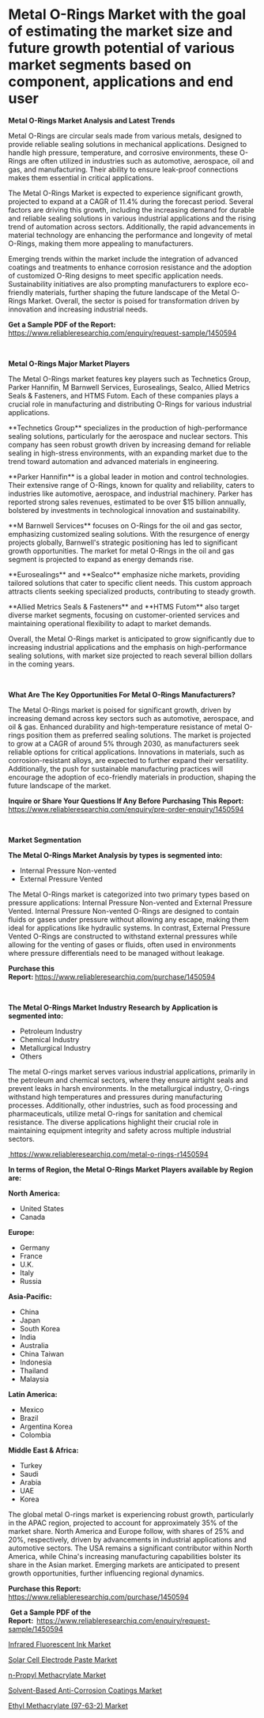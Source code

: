 <p><h1>Metal O-Rings Market with the goal of estimating the market size and future growth potential of various market segments based on component, applications and end user</h1></p><p><strong>Metal O-Rings Market Analysis and Latest Trends</strong></p>
<p><p>Metal O-Rings are circular seals made from various metals, designed to provide reliable sealing solutions in mechanical applications. Designed to handle high pressure, temperature, and corrosive environments, these O-Rings are often utilized in industries such as automotive, aerospace, oil and gas, and manufacturing. Their ability to ensure leak-proof connections makes them essential in critical applications.</p><p>The Metal O-Rings Market is expected to experience significant growth, projected to expand at a CAGR of 11.4% during the forecast period. Several factors are driving this growth, including the increasing demand for durable and reliable sealing solutions in various industrial applications and the rising trend of automation across sectors. Additionally, the rapid advancements in material technology are enhancing the performance and longevity of metal O-Rings, making them more appealing to manufacturers.</p><p>Emerging trends within the market include the integration of advanced coatings and treatments to enhance corrosion resistance and the adoption of customized O-Ring designs to meet specific application needs. Sustainability initiatives are also prompting manufacturers to explore eco-friendly materials, further shaping the future landscape of the Metal O-Rings Market. Overall, the sector is poised for transformation driven by innovation and increasing industrial needs.</p></p>
<p><strong>Get a Sample PDF of the Report:&nbsp;</strong> <a href="https://www.reliableresearchiq.com/enquiry/request-sample/1450594?utm_campaign=99&utm_medium=2&utm_source=Github&utm_content=ia&utm_term=03042025&utm_id=metal-o-rings">https://www.reliableresearchiq.com/enquiry/request-sample/1450594</a></p>
<p>&nbsp;</p>
<p><strong>Metal O-Rings Major Market Players</strong></p>
<p><p>The Metal O-Rings market features key players such as Technetics Group, Parker Hannifin, M Barnwell Services, Eurosealings, Sealco, Allied Metrics Seals & Fasteners, and HTMS Futom. Each of these companies plays a crucial role in manufacturing and distributing O-Rings for various industrial applications.</p><p>**Technetics Group** specializes in the production of high-performance sealing solutions, particularly for the aerospace and nuclear sectors. This company has seen robust growth driven by increasing demand for reliable sealing in high-stress environments, with an expanding market due to the trend toward automation and advanced materials in engineering.</p><p>**Parker Hannifin** is a global leader in motion and control technologies. Their extensive range of O-Rings, known for quality and reliability, caters to industries like automotive, aerospace, and industrial machinery. Parker has reported strong sales revenues, estimated to be over $15 billion annually, bolstered by investments in technological innovation and sustainability.</p><p>**M Barnwell Services** focuses on O-Rings for the oil and gas sector, emphasizing customized sealing solutions. With the resurgence of energy projects globally, Barnwell's strategic positioning has led to significant growth opportunities. The market for metal O-Rings in the oil and gas segment is projected to expand as energy demands rise.</p><p>**Eurosealings** and **Sealco** emphasize niche markets, providing tailored solutions that cater to specific client needs. This custom approach attracts clients seeking specialized products, contributing to steady growth.</p><p>**Allied Metrics Seals & Fasteners** and **HTMS Futom** also target diverse market segments, focusing on customer-oriented services and maintaining operational flexibility to adapt to market demands.</p><p>Overall, the Metal O-Rings market is anticipated to grow significantly due to increasing industrial applications and the emphasis on high-performance sealing solutions, with market size projected to reach several billion dollars in the coming years.</p></p>
<p>&nbsp;</p>
<p><strong>What Are The Key Opportunities For Metal O-Rings Manufacturers?</strong></p>
<p><p>The Metal O-Rings market is poised for significant growth, driven by increasing demand across key sectors such as automotive, aerospace, and oil & gas. Enhanced durability and high-temperature resistance of metal O-rings position them as preferred sealing solutions. The market is projected to grow at a CAGR of around 5% through 2030, as manufacturers seek reliable options for critical applications. Innovations in materials, such as corrosion-resistant alloys, are expected to further expand their versatility. Additionally, the push for sustainable manufacturing practices will encourage the adoption of eco-friendly materials in production, shaping the future landscape of the market.</p></p>
<p><strong>Inquire or Share Your Questions If Any Before Purchasing This Report:</strong> <a href="https://www.reliableresearchiq.com/enquiry/pre-order-enquiry/1450594?utm_campaign=99&utm_medium=2&utm_source=Github&utm_content=ia&utm_term=03042025&utm_id=metal-o-rings">https://www.reliableresearchiq.com/enquiry/pre-order-enquiry/1450594</a></p>
<p>&nbsp;</p>
<p><strong>Market Segmentation</strong></p>
<p><strong>The Metal O-Rings Market Analysis by types is segmented into:</strong></p>
<p><ul><li>Internal Pressure Non-vented</li><li>External Pressure Vented</li></ul></p>
<p><p>The Metal O-Rings market is categorized into two primary types based on pressure applications: Internal Pressure Non-vented and External Pressure Vented. Internal Pressure Non-vented O-Rings are designed to contain fluids or gases under pressure without allowing any escape, making them ideal for applications like hydraulic systems. In contrast, External Pressure Vented O-Rings are constructed to withstand external pressures while allowing for the venting of gases or fluids, often used in environments where pressure differentials need to be managed without leakage.</p></p>
<p><strong>Purchase this Report:&nbsp;</strong><a href="https://www.reliableresearchiq.com/purchase/1450594?utm_campaign=99&utm_medium=2&utm_source=Github&utm_content=ia&utm_term=03042025&utm_id=metal-o-rings">https://www.reliableresearchiq.com/purchase/1450594</a></p>
<p>&nbsp;</p>
<p><strong>The Metal O-Rings Market Industry Research by Application is segmented into:</strong></p>
<p><ul><li>Petroleum Industry</li><li>Chemical Industry</li><li>Metallurgical Industry</li><li>Others</li></ul></p>
<p><p>The metal O-rings market serves various industrial applications, primarily in the petroleum and chemical sectors, where they ensure airtight seals and prevent leaks in harsh environments. In the metallurgical industry, O-rings withstand high temperatures and pressures during manufacturing processes. Additionally, other industries, such as food processing and pharmaceuticals, utilize metal O-rings for sanitation and chemical resistance. The diverse applications highlight their crucial role in maintaining equipment integrity and safety across multiple industrial sectors.</p></p>
<p><a href="https://www.reliableresearchiq.com/metal-o-rings-r1450594?utm_campaign=99&utm_medium=2&utm_source=Github&utm_content=ia&utm_term=03042025&utm_id=metal-o-rings">&nbsp;https://www.reliableresearchiq.com/metal-o-rings-r1450594</a></p>
<p><strong>In terms of Region, the Metal O-Rings Market Players available by Region are:</strong></p>
<p>
    <p> <strong> North America: </strong>
        <ul>
            <li>United States</li>
            <li>Canada</li>
        </ul>
        </p> 
    <p> <strong> Europe: </strong>
        <ul>
            <li>Germany</li>
            <li>France</li>
            <li>U.K.</li>
            <li>Italy</li>
            <li>Russia</li>
        </ul>
        </p> 
    <p> <strong> Asia-Pacific: </strong>
        <ul>
            <li>China</li>
            <li>Japan</li>
            <li>South Korea</li>
            <li>India</li>
            <li>Australia</li>
            <li>China Taiwan</li>
            <li>Indonesia</li>
            <li>Thailand</li>
            <li>Malaysia</li>
        </ul>
        </p> 
    <p> <strong> Latin America: </strong>
        <ul>
            <li>Mexico</li>
            <li>Brazil</li>
            <li>Argentina Korea</li>
            <li>Colombia</li>
        </ul>
        </p> 
    <p> <strong> Middle East & Africa: </strong>
        <ul>
            <li>Turkey</li>
            <li>Saudi</li>
            <li>Arabia</li>
            <li>UAE</li>
            <li>Korea</li>
        </ul>
    </p>
    </p>
<p><p>The global metal O-rings market is experiencing robust growth, particularly in the APAC region, projected to account for approximately 35% of the market share. North America and Europe follow, with shares of 25% and 20%, respectively, driven by advancements in industrial applications and automotive sectors. The USA remains a significant contributor within North America, while China's increasing manufacturing capabilities bolster its share in the Asian market. Emerging markets are anticipated to present growth opportunities, further influencing regional dynamics.</p></p>
<p><strong>Purchase this Report: </strong><a href="https://www.reliableresearchiq.com/purchase/1450594?utm_campaign=99&utm_medium=2&utm_source=Github&utm_content=ia&utm_term=03042025&utm_id=metal-o-rings">https://www.reliableresearchiq.com/purchase/1450594</a></p>
<p>&nbsp;<strong>Get a Sample PDF of the Report:&nbsp;&nbsp;</strong><a href="https://www.reliableresearchiq.com/enquiry/request-sample/1450594?utm_campaign=99&utm_medium=2&utm_source=Github&utm_content=ia&utm_term=03042025&utm_id=metal-o-rings">https://www.reliableresearchiq.com/enquiry/request-sample/1450594</a></p>
<p><strong></strong></p>
<p><p><a href="https://github.com/afghatakito29/Market-Research-Report-List-1/blob/main/infrared-fluorescent-ink-market.md?utm_campaign=99&utm_medium=2&utm_source=Github&utm_content=ia&utm_term=03042025&utm_id=metal-o-rings">Infrared Fluorescent Ink Market</a></p><p><a href="https://github.com/eimutelufta/Market-Research-Report-List-1/blob/main/solar-cell-electrode-paste-market.md?utm_campaign=99&utm_medium=2&utm_source=Github&utm_content=ia&utm_term=03042025&utm_id=metal-o-rings">Solar Cell Electrode Paste Market</a></p><p><a href="https://github.com/atawanyeze/Market-Research-Report-List-1/blob/main/n-propyl-methacrylate-market.md?utm_campaign=99&utm_medium=2&utm_source=Github&utm_content=ia&utm_term=03042025&utm_id=metal-o-rings">n-Propyl Methacrylate Market</a></p><p><a href="https://github.com/onutsheinz/Market-Research-Report-List-1/blob/main/solvent-based-anti-corrosion-coatings-market.md?utm_campaign=99&utm_medium=2&utm_source=Github&utm_content=ia&utm_term=03042025&utm_id=metal-o-rings">Solvent-Based Anti-Corrosion Coatings Market</a></p><p><a href="https://github.com/saqafidrahea/Market-Research-Report-List-1/blob/main/ethyl-methacrylate-97-63-2-market.md?utm_campaign=99&utm_medium=2&utm_source=Github&utm_content=ia&utm_term=03042025&utm_id=metal-o-rings">Ethyl Methacrylate (97-63-2) Market</a></p></p>